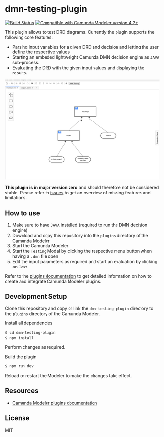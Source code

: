 # dmn-testing-plugin

[![Build Status](https://github.com/bpmn-io/dmn-testing-plugin/workflows/CI/badge.svg)](https://github.com/bpmn-io/dmn-testing-plugin/actions?query=workflow%3ACI)
[![Compatible with Camunda Modeler version 4.2+](https://img.shields.io/badge/Camunda%20Modeler-4.2+-blue.svg)](https://github.com/camunda/camunda-modeler)

This plugin allows to test DRD diagrams. Currently the plugin supports the following core features:
 * Parsing input variables for a given DRD and decision and letting the user define the respective values.
 * Starting an embeded lightweight Camunda DMN decision engine as `JAVA` sub-process.
 * Evaluating the DRD with the given input values and displaying the results.

![](./resources/screencast.gif)

**This plugin is in major version zero** and should therefore not be considered stable. Please refer to [issues](https://github.com/bpmn-io/dmn-testing-plugin/issues) to get an overview of missing features and limitations.

## How to use

1. Make sure to have `JAVA` installed (required to run the DMN decision engine)
2. Download and copy this repository into the `plugins` directory of the Camunda Modeler
3. Start the Camunda Modeler
4. Start the `Testing` Modal by clicking the respective menu button when having a `.dmn` file open
5. Edit the input parameters as required and start an evaluation by clicking on `Test`

Refer to the [plugins documentation](https://github.com/camunda/camunda-modeler/tree/master/docs/plugins#plugging-into-the-camunda-modeler) to get detailed information on how to create and integrate Camunda Modeler plugins.

## Development Setup

Clone this repository and copy or link the `dmn-testing-plugin` directory to the `plugins` directory of the Camunda Modeler.

Install all dependencies
```sh
$ cd dmn-testing-plugin
$ npm install
```

Perform changes as required.

Build the plugin
```sh
$ npm run dev
```

Reload or restart the Modeler to make the changes take effect.

## Resources

* [Camunda Modeler plugins documentation](https://github.com/camunda/camunda-modeler/tree/master/docs/plugins#plugging-into-the-camunda-modeler)

## License

MIT
